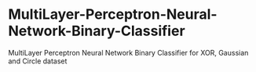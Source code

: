 # MultiLayer-Perceptron-Neural-Network-Binary-Classifier
MultiLayer Perceptron Neural Network Binary Classifier for XOR, Gaussian and Circle dataset
